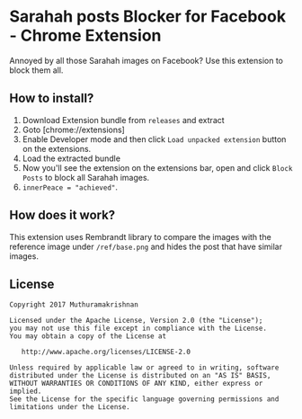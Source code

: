 # Sarahah posts Blocker for Facebook - Chrome Extension

Annoyed by all those Sarahah images on Facebook? Use this extension to block them all. 

## How to install?
1) Download Extension bundle from `releases` and extract
2) Goto [chrome://extensions]
3) Enable Developer mode and then click `Load unpacked extension` button on the extensions.
4) Load the extracted bundle
5) Now you'll see the extension on the extensions bar, open and click `Block Posts` to block all Sarahah images.
6) `innerPeace = "achieved"`.

## How does it work?
This extension uses Rembrandt library to compare the images with the reference image under `/ref/base.png` and hides the post that have similar images.

## License

    Copyright 2017 Muthuramakrishnan

    Licensed under the Apache License, Version 2.0 (the "License");
    you may not use this file except in compliance with the License.
    You may obtain a copy of the License at

       http://www.apache.org/licenses/LICENSE-2.0

    Unless required by applicable law or agreed to in writing, software
    distributed under the License is distributed on an "AS IS" BASIS,
    WITHOUT WARRANTIES OR CONDITIONS OF ANY KIND, either express or implied.
    See the License for the specific language governing permissions and
    limitations under the License.
